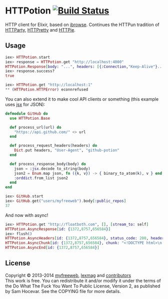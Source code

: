 # HTTPotion [![Build Status](https://travis-ci.org/myfreeweb/httpotion.png?branch=master)](https://travis-ci.org/myfreeweb/httpotion)

HTTP client for Elixir, based on [ibrowse](https://github.com/cmullaparthi/ibrowse).
Continues the HTTPun tradition of [HTTParty](https://github.com/jnunemaker/httparty), [HTTPretty](https://github.com/gabrielfalcao/HTTPretty) and [HTTPie](https://github.com/jkbr/httpie).

## Usage

```elixir
iex> HTTPotion.start
iex> response = HTTPotion.get "http://localhost:4000"
HTTPotion.Response[body: "...", headers: [{:Connection,"Keep-Alive"}...], status_code: 200]
iex> response.success?
true

iex> HTTPotion.get "http://localhost:1"
** (HTTPotion.HTTPError) econnrefused
```

You can also extend it to make cool API clients or something (this example uses [jsx](https://github.com/talentdeficit/jsx) for JSON):

```elixir
defmodule GitHub do
  use HTTPotion.Base

  def process_url(url) do
    "https://api.github.com/" <> url
  end

  def process_request_headers(headers) do
    Dict.put headers, "User-Agent", "github-potion"
  end

  def process_response_body(body) do
    json = :jsx.decode to_string(body)
    json2 = Enum.map json, fn ({k, v}) -> { binary_to_atom(k), v } end
    :orddict.from_list json2
  end
end

iex> GitHub.start
iex> GitHub.get("users/myfreeweb").body[:public_repos]
37
```

And now with async!

```elixir
iex> HTTPotion.get "http://floatboth.com", [], [stream_to: self]
HTTPotion.AsyncResponse[id: {1372,8757,656584}]
iex> flush()
HTTPotion.AsyncHeaders[id: {1372,8757,656584}, status_code: 200, headers: ["keep-alive", "Content-Type": "text/html;charset=utf-8", Date: "Sun, 23 Jun 2013 17:32:32 GMT", Server: "cloudflare-nginx", "Transfer-Encoding": "chunked"]]
HTTPotion.AsyncChunk[id: {1372,8757,656584}, chunk: "<!DOCTYPE html>\n..."]
HTTPotion.AsyncEnd[id: {1372,8757,656584}]
```

## License

Copyright © 2013-2014 [myfreeweb](https://github.com/myfreeweb), [lexmag](https://github.com/lexmag) and [contributors](https://github.com/myfreeweb/httpotion/graphs/contributors)  
This work is free. You can redistribute it and/or modify it under the
terms of the Do What The Fuck You Want To Public License, Version 2,
as published by Sam Hocevar. See the COPYING file for more details.
